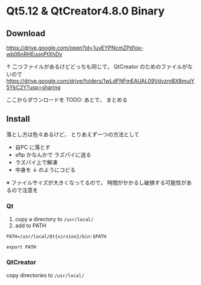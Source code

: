 # Qt5.12 & QtCreator4.8.0 Binary

## Download

https://drive.google.com/open?id=1uyEYPNcmZPd1ox-wb06nRHEuonPtXhDv

↑ 二つファイルがあるけどどっちも同じで， QtCreator のためのファイルがないので
https://drive.google.com/drive/folders/1wLdFNFmEAUAL09VdvzmBX8mujY5YkC2Y?usp=sharing

ここからダウンロードを TODO: あとで， まとめる

## Install

落とし方は色々あるけど， とりあえず一つの方法として

- 自PC に落とす
- sftp かなんかで ラズパイに送る
- ラズパイ上で解凍
- 中身を ↓ のようにコピる

※ ファイルサイズが大きくなってるので， 時間がかかるし破損する可能性があるので注意を

### Qt

1. copy a directory to `/usr/local/`
2. add to PATH

`PATH=/usr/local/Qt{virsion}/bin:$PATH`

`export PATH`

### QtCreator

copy directories to `/usr/local/`
